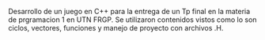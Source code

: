 Desarrollo de un juego en C++ para la entrega de un Tp final en la materia de prgramacion 1 en UTN FRGP. Se utilizaron contenidos vistos como lo son ciclos, vectores, funciones y manejo de proyecto con archivos .H. 
